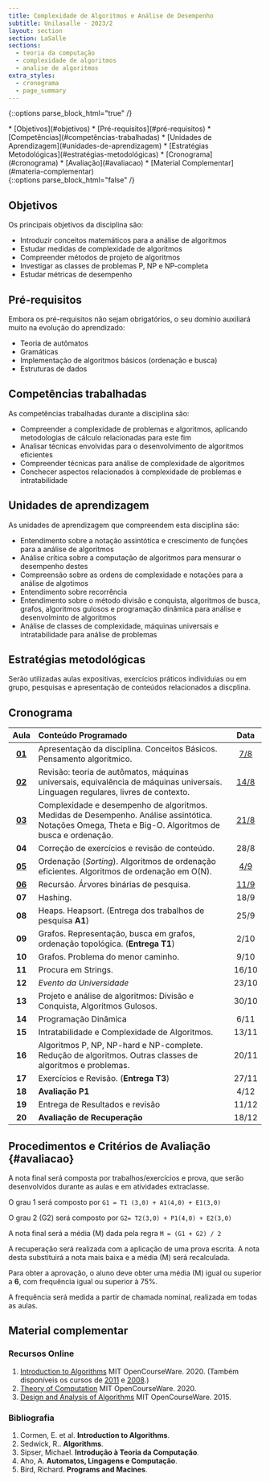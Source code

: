 ```yaml
---
title: Complexidade de Algoritmos e Análise de Desempenho
subtitle: Unilasalle - 2023/2
layout: section
section: LaSalle
sections:
  - teoria da computação
  - complexidade de algoritmos
  - analise de algoritmos
extra_styles:
  - cronograma
  - page_summary
---
```


{::options parse_block_html="true" /}
<div id="page_summary">
* [Objetivos](#objetivos)
* [Pré-requisitos](#pré-requisitos)
* [Competências](#competências-trabalhadas)
* [Unidades de Aprendizagem](#unidades-de-aprendizagem)
* [Estratégias Metodológicas](#estratégias-metodológicas)
* [Cronograma](#cronograma) 
* [Avaliação](#avaliacao)
* [Material Complementar](#materia-complementar)
</div>
{::options parse_block_html="false" /}

## Objetivos

Os principais objetivos da disciplina são:

* Introduzir conceitos matemáticos para a análise de algoritmos
* Estudar medidas de complexidade de algoritmos
* Compreender métodos de projeto de algoritmos
* Investigar as classes de problemas P, NP e NP-completa
* Estudar métricas de desempenho


## Pré-requisitos

Embora os pré-requisitos não sejam obrigatórios, o seu domínio auxiliará muito na evolução do aprendizado:

* Teoria de autômatos
* Gramáticas
* Implementação de algoritmos básicos (ordenação e busca)
* Estruturas de dados


## Competências trabalhadas

As competências trabalhadas durante a disciplina são:

* Compreender a complexidade de problemas e algoritmos, aplicando metodologias de cálculo relacionadas para este fim
* Analisar técnicas envolvidas para o desenvolvimento de algoritmos eficientes
* Compreender técnicas para análise de complexidade de algoritmos
* Conchecer aspectos relacionados à complexidade de problemas e intratabilidade


## Unidades de aprendizagem

As unidades de aprendizagem que compreendem esta disciplina são:

* Entendimento sobre a notação assintótica e crescimento de funções para a análise de algoritmos
* Análise crítica sobre a computação de algoritmos para mensurar o desempenho destes
* Compreensão sobre as ordens de complexidade e notações para a análise de algotimos
* Entendimento sobre recorrência
* Entendimento sobre o método divisão e conquista, algoritmos de busca, grafos, algoritmos gulosos e programação dinâmica para análise e desenvolminto de algoritmos
* Análise de classes de complexidade, máquinas universais e intratabilidade para análise de problemas


## Estratégias metodológicas

Serão utilizadas aulas expositivas, exercícios práticos individuias ou em grupo, pesquisas e apresentação de conteúdos relacionados a discplina.


## Cronograma

| Aula | Conteúdo Programado | Data |
| :--: | :------------------ | :--: |
| [**01**](lectures/analise-algoritmos/lecture-01) | Apresentação da disciplina. Conceitos Básicos. Pensamento algorítmico. | [7/8](lectures/analise-algoritmos/lecture-01) |
| [**02**](lectures/analise-algoritmos/lecture-02) | Revisão: teoria de autômatos, máquinas universais, equivalência de máquinas universais. Linguagen regulares, livres de contexto. | [14/8](lectures/analise-algoritmos/lecture-02) |
| [**03**](lectures/analise-algoritmos/lecture-03) | Complexidade e desempenho de algoritmos. Medidas de Desempenho. Análise assintótica. Notações Omega, Theta e Big-O. Algoritmos de busca e ordenação. | [21/8](lectures/analise-algoritmos/lecture-03) |
| **04** | Correção de exercícios e revisão de conteúdo. | 28/8 |
| [**05**](lectures/analise-algoritmos/lecture-05) | Ordenação (_Sorting_). Algoritmos de ordenação eficientes. Algoritmos de ordenação em O(N). | [4/9](lectures/analise-algoritmos/lecture-05) |
| [**06**](lectures/analise-algoritmos/lecture-06) | Recursão. Árvores binárias de pesquisa. | [11/9](lectures/analise-algoritmos/lecture-06) |
| **07** | Hashing. | 18/9 |
| **08** | Heaps. Heapsort. (Entrega dos trabalhos de pesquisa **A1**) | 25/9 |
| **09** | Grafos. Representação, busca em grafos, ordenação topológica. (**Entrega T1**) | 2/10 |
| **10** | Grafos. Problema do menor caminho. | 9/10 |
| **11** | Procura em Strings. | 16/10 |
| **12** | _Evento da Universidade_ | 23/10 |
| **13** | Projeto e análise de algoritmos: Divisão e Conquista, Algoritmos Gulosos. | 30/10 |
| **14** | Programação Dinâmica | 6/11 |
| **15** | Intratabilidade e Complexidade de Algoritmos. | 13/11 |
| **16** | Algoritmos P, NP, NP-hard e NP-complete. Redução de algoritmos. Outras classes de algoritmos e problemas. | 20/11 |
| **17** | Exercícios e Revisão. (**Entrega T3**) | 27/11 |
| **18** | **Avaliação P1** | 4/12 |
| **19** | Entrega de Resultados e revisão | 11/12 |
| **20** | **Avaliação de Recuperação** | 18/12 |


## Procedimentos e Critérios de Avaliação {#avaliacao}

A nota final será composta por trabalhos/exercícios e prova, que serão desenvolvidos durante as aulas e em atividades extraclasse.

O grau 1 será composto por `G1 = T1 (3,0) + A1(4,0) + E1(3,0)`

O grau 2 (G2) será composto por `G2= T2(3,0) + P1(4,0) + E2(3,0)`

A nota final será a média (M) dada pela regra `M = (G1 + G2) / 2`

A recuperação será realizada com a aplicação de uma prova escrita. A nota desta substituirá a nota mais baixa e a média (M) será recalculada.

Para obter a aprovação, o aluno deve obter uma média (M) igual ou superior a **6**, com frequência igual ou superior à 75%.

A frequência será medida a partir de chamada nominal, realizada em todas as aulas.


## Material complementar

### Recursos Online

1. [Introduction to Algorithms](https://ocw.mit.edu/courses/6-006-introduction-to-algorithms-spring-2020/resources/lecture-videos/) MIT OpenCourseWare. 2020. (Também disponíveis os cursos de [2011](https://ocw.mit.edu/courses/6-006-introduction-to-algorithms-fall-2011/) e [2008](https://ocw.mit.edu/courses/6-006-introduction-to-algorithms-spring-2008/).)
2. [Theory of Computation](https://ocw.mit.edu/courses/18-404j-theory-of-computation-fall-2020) MIT OpenCourseWare. 2020.
3. [Design and Analysis of Algorithms](https://ocw.mit.edu/courses/6-046j-design-and-analysis-of-algorithms-spring-2015) MIT OpenCourseWare. 2015.

### Bibliografia

1. Cormen, E. et al. **Introduction to Algorithms**.
2. Sedwick, R.. **Algorithms**.
3. Sipser, Michael. **Introdução à Teoria da Computação**.
4. Aho, A. **Automatos, Lingagens e Computação**.
5. Bird, Richard. **Programs and Macines**.

